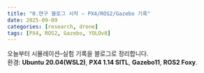 ```yaml
---
title: "0.연구 블로그 시작 – PX4/ROS2/Gazebo 기록"
date: 2025-09-09
categories: [research, drone]
tags: [PX4, ROS2, Gazebo, YOLOv8]
---
```


오늘부터 시뮬레이션–실험 기록을 블로그로 정리합니다.  
환경: **Ubuntu 20.04(WSL2)**, **PX4 1.14 SITL**, **Gazebo11**, **ROS2 Foxy**.
